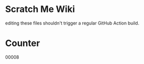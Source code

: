 # Scratch Me Wiki
editing these files shouldn't trigger a regular GitHub Action build.

# Counter
00008
